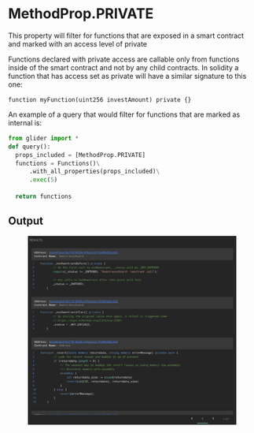 # MethodProp.PRIVATE

This property will filter for functions that are exposed in a smart contract and marked with an access level of private

Functions declared with private access are callable only from functions inside of the smart contract and not by any child contracts. In solidity a function that has access set as private will have a similar signature to this one:

```solidity
function myFunction(uint256 investAmount) private {}
```

An example of a query that would filter for functions that are marked as internal is:

```python
from glider import *
def query():
  props_included = [MethodProp.PRIVATE]
  functions = Functions()\
      .with_all_properties(props_included)\
      .exec(5)

  return functions
```

## Output

<figure><img src="../../../.gitbook/assets/image (10) (1) (1).png" alt=""><figcaption></figcaption></figure>
